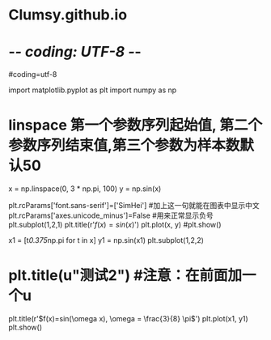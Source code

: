 # Clumsy.github.io
# -*- coding: UTF-8 -*-
#coding=utf-8

import matplotlib.pyplot as plt
import numpy as np 
# linspace 第一个参数序列起始值, 第二个参数序列结束值,第三个参数为样本数默认50
x = np.linspace(0, 3 * np.pi, 100)
y = np.sin(x)

plt.rcParams['font.sans-serif']=['SimHei'] #加上这一句就能在图表中显示中文
plt.rcParams['axes.unicode_minus']=False #用来正常显示负号
plt.subplot(1,2,1)
plt.title(r'$f(x)=sin(x)$') 
plt.plot(x, y)
#plt.show()

x1 = [t*0.375*np.pi for t in x]
y1 = np.sin(x1)
plt.subplot(1,2,2)
# plt.title(u"测试2") #注意：在前面加一个u
plt.title(r'$f(x)=sin(\omega x), \omega = \frac{3}{8} \pi$') 
plt.plot(x1, y1)
plt.show()
